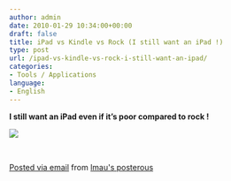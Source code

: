 ```yaml
---
author: admin
date: 2010-01-29 10:34:00+00:00
draft: false
title: iPad vs Kindle vs Rock (I still want an iPad !)
type: post
url: /ipad-vs-kindle-vs-rock-i-still-want-an-ipad/
categories:
- Tools / Applications
language:
- English
---
```




**I still want an iPad even if it’s poor compared to rock !**






![](http://posterous.com/getfile/files.posterous.com/lmau/gCkttbpwLZV0MPtLsSQvqlhWjaaoPtlUe8ln8oMIopFMzSGGPLEvqNEm0ibJ/image001.jpg)


 






[Posted via email](http://posterous.com) from [lmau's posterous](http://lmau.posterous.com/ipad-vs-kindle-vs-rock-i-still-want-an-ipad)




